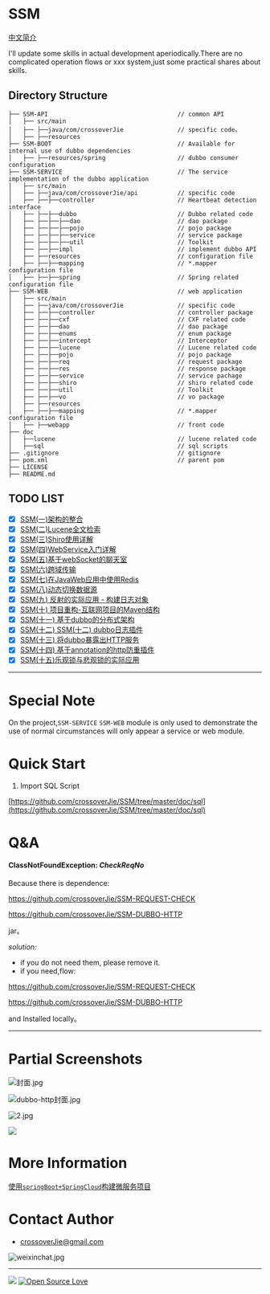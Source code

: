 # SSM

[中文简介](https://github.com/crossoverJie/SSM/blob/master/README-ZH.md)

I'll update some skills in actual development aperiodically.There are no complicated operation flows or xxx system,just some practical shares about skills.

## Directory Structure

```shell
├── SSM-API                                    // common API  
│   ├── src/main
│   ├── ├──java/com/crossoverJie               // specific code。  
│   ├── ├──resources
├── SSM-BOOT                                   // Available for internal use of dubbo dependencies 
│   ├── ├──resources/spring                    // dubbo consumer configuration
├── SSM-SERVICE                                // The service implementation of the dubbo application 
│   ├── src/main
│   ├── ├──java/com/crossoverJie/api           // specific code
│   ├── ├──├──controller                       // Heartbeat detection interface
│   ├── ├──├──dubbo                            // Dubbo related code
│   ├── ├──├──├──dao                           // dao package
│   ├── ├──├──├──pojo                          // pojo package
│   ├── ├──├──├──service                       // service package
│   ├── ├──├──├──util                          // Toolkit
│   ├── ├──├──impl                             // implement dubbo API
│   ├── ├──resources                           // configuration file
│   ├── ├──├──mapping                          // *.mapper configuration file
│   ├── ├──├──spring                           // Spring related configuration file
├── SSM-WEB                                    // web application
│   ├── src/main
│   ├── ├──java/com/crossoverJie               // specific code
│   ├── ├──├──controller                       // controller package
│   ├── ├──├──cxf                              // CXF related code
│   ├── ├──├──dao                              // dao package
│   ├── ├──├──enums                            // enum package
│   ├── ├──├──intercept                        // Interceptor
│   ├── ├──├──lucene                           // Lucene related code
│   ├── ├──├──pojo                             // pojo package
│   ├── ├──├──req                              // request package
│   ├── ├──├──res                              // response package
│   ├── ├──├──service                          // service pachage
│   ├── ├──├──shiro                            // shiro related code
│   ├── ├──├──util                             // Toolkit
│   ├── ├──├──vo                               // vo package
│   ├── ├──resources
│   ├── ├──├──mapping                          // *.mapper configuration file
│   ├── ├──webapp                              // front code
├── doc
│   ├──lucene                                  // lucene related code
│   ├──sql                                     // sql scripts
├── .gitignore                                 // gitignore 
├── pom.xml                                    // parent pom
├── LICENSE               
├── README.md               

```

## TODO LIST

* [x] [SSM(一)架构的整合](http://crossoverjie.top/2016/06/28/SSM1)
* [x] [SSM(二)Lucene全文检索](http://crossoverjie.top/2016/07/06/SSM2)
* [x] [SSM(三)Shiro使用详解](http://crossoverjie.top/2016/07/15/SSM3/)
* [x] [SSM(四)WebService入门详解](http://crossoverjie.top/2016/08/02/SSM4/)
* [x] [SSM(五)基于webSocket的聊天室](http://crossoverjie.top/2016/09/04/SSM5/)
* [x] [SSM(六)跨域传输](http://crossoverjie.top/2016/10/18/SSM6/)
* [x] [SSM(七)在JavaWeb应用中使用Redis](http://crossoverjie.top/2016/12/18/SSM7/)
* [x] [SSM(八)动态切换数据源](http://crossoverjie.top/2017/01/05/SSM8/)
* [x] [SSM(九) 反射的实际应用 - 构建日志对象](http://crossoverjie.top/2017/01/19/SSM9/)
* [x] [SSM(十) 项目重构-互联网项目的Maven结构](http://crossoverjie.top/2017/03/04/SSM10/)
* [x] [SSM(十一) 基于dubbo的分布式架构](http://crossoverjie.top/2017/04/07/SSM11/)
* [x] [SSM(十二) SSM(十二) dubbo日志插件](http://crossoverjie.top/2017/04/25/SSM12/)
* [x] [SSM(十三) 将dubbo暴露出HTTP服务](http://crossoverjie.top/2017/05/02/SSM13/)
* [x] [SSM(十四) 基于annotation的http防重插件](https://crossoverjie.top/2017/05/24/SSM14/)
* [x] [SSM(十五)乐观锁与悲观锁的实际应用](https://crossoverjie.top/2017/07/09/SSM15/)

--- 

# Special Note 

On the project,`SSM-SERVICE` `SSM-WEB` module is only used to demonstrate the use of normal circumstances will only appear a service or web module.


# Quick Start

1. Import SQL Script

[https://github.com/crossoverJie/SSM/tree/master/doc/sql](https://github.com/crossoverJie/SSM/tree/master/doc/sql)


# Q&A

#### ClassNotFoundException: *CheckReqNo*

Because there is dependence: 

https://github.com/crossoverJie/SSM-REQUEST-CHECK 

https://github.com/crossoverJie/SSM-DUBBO-HTTP 

jar。

*solution:*

- if you do not need them, please remove it.
- if you need,flow: 

https://github.com/crossoverJie/SSM-REQUEST-CHECK 

https://github.com/crossoverJie/SSM-DUBBO-HTTP 

and Installed locally。

---

# Partial Screenshots

![封面.jpg](https://ooo.0o0.ooo/2017/05/24/59253bc0291c1.jpg)

![dubbo-http封面.jpg](https://user-gold-cdn.xitu.io/2017/5/3/fa1a532f5289bb58f887a8561ec236ed.jpg)

![2.jpg](https://ooo.0o0.ooo/2017/04/07/58e66e4917dd1.jpg)

![](http://i.imgur.com/nRcHFQg.png)


# More Information

[使用`springBoot+SpringCloud`构建微服务项目](https://github.com/crossoverJie/springboot-cloud)

# Contact Author
- [crossoverJie@gmail.com](mailto:crossoverJie@gmail.com)

![weixinchat.jpg](https://ooo.0o0.ooo/2017/07/05/595c77b2a080d.jpg)




---
[![](https://badge.juejin.im/entry/5856c00061ff4b0063be6be0/likes.svg?style=flat-square)](https://juejin.im/post/585677f561ff4b00685aff42)
[![Open Source Love](https://badges.frapsoft.com/os/v1/open-source.svg?v=103)](https://github.com/ellerbrock/open-source-badge/)

